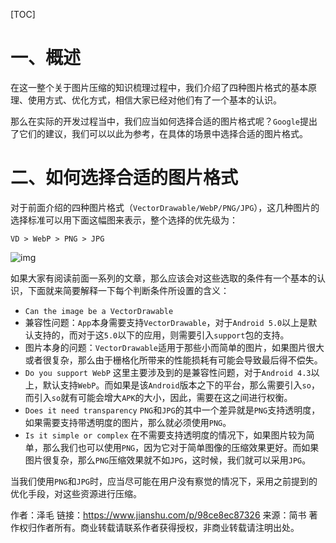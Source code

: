 [TOC]

# 一、概述

在这一整个关于图片压缩的知识梳理过程中，我们介绍了四种图片格式的基本原理、使用方式、优化方式，相信大家已经对他们有了一个基本的认识。

那么在实际的开发过程当中，我们应当如何选择合适的图片格式呢？`Google`提出了它们的建议，我们可以以此为参考，在具体的场景中选择合适的图片格式。

# 二、如何选择合适的图片格式

对于前面介绍的四种图片格式（`VectorDrawable/WebP/PNG/JPG`），这几种图片的选择标准可以用下面这幅图来表示，整个选择的优先级为：



```undefined
VD > WebP > PNG > JPG
```

![img](https://tva1.sinaimg.cn/large/008eGmZEly1gmyndmpmb1j30v90jo41j.jpg)

如果大家有阅读前面一系列的文章，那么应该会对这些选取的条件有一个基本的认识，下面就来简要解释一下每个判断条件所设置的含义：

- `Can the image be a VectorDrawable`
- 兼容性问题：`App`本身需要支持`VectorDrawable`，对于`Android 5.0`以上是默认支持的，而对于这`5.0`以下的应用，则需要引入`support`包的支持。
- 图片本身的问题：`VectorDrawable`适用于那些小而简单的图片，如果图片很大或者很复杂，那么由于栅格化所带来的性能损耗有可能会导致最后得不偿失。
- `Do you support WebP`
  这里主要涉及到的是兼容性问题，对于`Android 4.3`以上，默认支持`WebP`。而如果是该`Android`版本之下的平台，那么需要引入`so`，而引入`so`就有可能会增大`APK`的大小，因此，需要在这之间进行权衡。
- `Does it need transparency`
  `PNG`和`JPG`的其中一个差异就是`PNG`支持透明度，如果需要支持带透明度的图片，那么就必须使用`PNG`。
- `Is it simple or complex`
  在不需要支持透明度的情况下，如果图片较为简单，那么我们也可以使用`PNG`，因为它对于简单图像的压缩效果更好。而如果图片很复杂，那么`PNG`压缩效果就不如`JPG`，这时候，我们就可以采用`JPG`。

当我们使用`PNG`和`JPG`时，应当尽可能在用户没有察觉的情况下，采用之前提到的优化手段，对这些资源进行压缩。



作者：泽毛
链接：https://www.jianshu.com/p/98ce8ec87326
来源：简书
著作权归作者所有。商业转载请联系作者获得授权，非商业转载请注明出处。